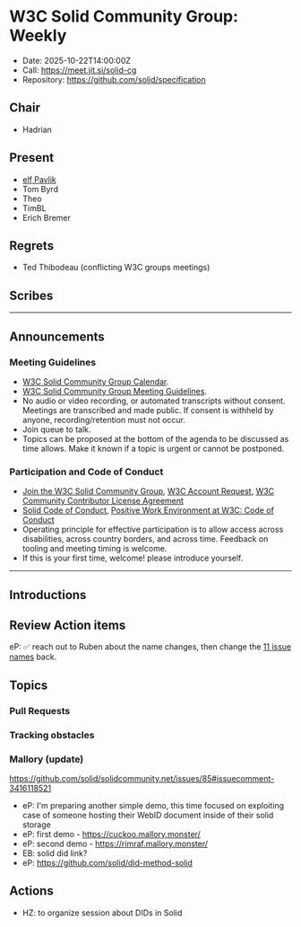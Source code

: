 # W3C Solid Community Group: Weekly

* Date: 2025-10-22T14:00:00Z
* Call: https://meet.jit.si/solid-cg
* Repository: https://github.com/solid/specification

## Chair

* Hadrian

## Present
* [elf Pavlik](https://elf-pavlik.hackers4peace.net)
* Tom Byrd
* Theo
* TimBL
* Erich Bremer

## Regrets

* Ted Thibodeau (conflicting W3C groups meetings)

## Scribes


---

## Announcements

### Meeting Guidelines
* [W3C Solid Community Group Calendar](https://www.w3.org/groups/cg/solid/calendar).
* [W3C Solid Community Group Meeting Guidelines](https://github.com/w3c-cg/solid/blob/main/meetings/README.md).
* No audio or video recording, or automated transcripts without consent. Meetings are transcribed and made public. If consent is withheld by anyone, recording/retention must not occur.
* Join queue to talk.
* Topics can be proposed at the bottom of the agenda to be discussed as time allows. Make it known if a topic is urgent or cannot be postponed.

### Participation and Code of Conduct
* [Join the W3C Solid Community Group](https://www.w3.org/community/solid/join), [W3C Account Request](http://www.w3.org/accounts/request), [W3C Community Contributor License Agreement](https://www.w3.org/community/about/agreements/cla/)
* [Solid Code of Conduct](https://github.com/solid/process/blob/main/code-of-conduct.md), [Positive Work Environment at W3C: Code of Conduct](https://www.w3.org/policies/code-of-conduct/)
* Operating principle for effective participation is to allow access across disabilities, across country borders, and across time. Feedback on tooling and meeting timing is welcome.
* If this is your first time, welcome! please introduce yourself.

---


## Introductions


## Review Action items

eP: ✅ reach out to Ruben about the name changes, then change the [11 issue names](https://github.com/solid/specification/issues?q=is%3Aissue%20state%3Aopen%20%5BUse%20of%20copyrighted%20material%20without%20permission%20or%20consent%5D) back.

## Topics

### Pull Requests

### Tracking obstacles

### Mallory (update)

https://github.com/solid/solidcommunity.net/issues/85#issuecomment-3416118521

* eP: I'm preparing another simple demo, this time focused on exploiting case of someone hosting their WebID document inside of their solid storage
* eP: first demo - https://cuckoo.mallory.monster/
* eP: second demo - https://rimraf.mallory.monster/
* EB: solid did link?
* eP: https://github.com/solid/did-method-solid

## Actions

* HZ: to organize session about DIDs in Solid

